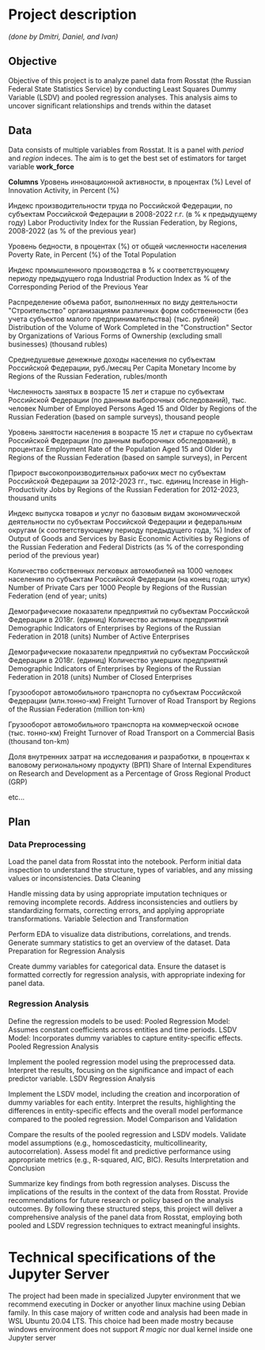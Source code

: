 # Project description

*(done by Dmitri, Daniel, and Ivan)*



## Objective
Objective of this project is to analyze panel data from Rosstat (the Russian Federal State Statistics Service) by conducting Least Squares Dummy Variable (LSDV) and pooled regression analyses. This analysis aims to uncover significant relationships and trends within the dataset

## Data 
Data consists of multiple variables from Rosstat. It is a panel with *period* and *region* indeces. The aim is to get the best set of estimators for target variable __work_force__

__Columns__
Уровень инновационной активности, в процентах (%)
Level of Innovation Activity, in Percent (%)

Индекс производительности труда по Российской Федерации, по субъектам Российской Федерации в 2008-2022 г.г. (в % к предыдущему году)
Labor Productivity Index for the Russian Federation, by Regions, 2008-2022 (as % of the previous year)

Уровень бедности, в процентах (%) от общей численности населения
Poverty Rate, in Percent (%) of the Total Population

Индекс промышленного производства в % к соответствующему периоду предыдущего года
Industrial Production Index as % of the Corresponding Period of the Previous Year

Распределение объема работ, выполненных по виду деятельности "Строительство" организациями различных форм собственности (без учета субъектов малого предпринимательства) (тыс. рублей)
Distribution of the Volume of Work Completed in the "Construction" Sector by Organizations of Various Forms of Ownership (excluding small businesses) (thousand rubles)

Среднедушевые денежные доходы населения по субъектам Российской Федерации, руб./месяц
Per Capita Monetary Income by Regions of the Russian Federation, rubles/month

Численность занятых в возрасте 15 лет и старше по субъектам Российской Федерации (по данным выборочных обследований), тыс. человек
Number of Employed Persons Aged 15 and Older by Regions of the Russian Federation (based on sample surveys), thousand people

Уровень занятости населения в возрасте 15 лет и старше по субъектам Российской Федерации (по данным выборочных обследований), в процентах
Employment Rate of the Population Aged 15 and Older by Regions of the Russian Federation (based on sample surveys), in Percent

Прирост высокопроизводительных рабочих мест по субъектам Российской Федерации за 2012-2023 гг., тыс. единиц
Increase in High-Productivity Jobs by Regions of the Russian Federation for 2012-2023, thousand units

Индекс выпуска товаров и услуг по базовым видам экономической деятельности по субъектам Российской Федерации и федеральным округам (к соответствующему периоду предыдущего года, %)
Index of Output of Goods and Services by Basic Economic Activities by Regions of the Russian Federation and Federal Districts (as % of the corresponding period of the previous year)

Количество собственных легковых автомобилей на 1000 человек населения по субъектам Российской Федерации (на конец года; штук)
Number of Private Cars per 1000 People by Regions of the Russian Federation (end of year; units)

Демографические показатели предприятий по субъектам Российской Федерации в 2018г. (единиц) Количество активных предприятий
Demographic Indicators of Enterprises by Regions of the Russian Federation in 2018 (units) Number of Active Enterprises

Демографические показатели предприятий по субъектам Российской Федерации в 2018г. (единиц) Количество умерших предприятий
Demographic Indicators of Enterprises by Regions of the Russian Federation in 2018 (units) Number of Closed Enterprises

Грузооборот автомобильного транспорта по субъектам Российской Федерации (млн.тонно-км)
Freight Turnover of Road Transport by Regions of the Russian Federation (million ton-km)

Грузооборот автомобильного транспорта на коммерческой основе (тыс. тонно-км)
Freight Turnover of Road Transport on a Commercial Basis (thousand ton-km)

Доля внутренних затрат на исследования и разработки, в процентах к валовому региональному продукту (ВРП)
Share of Internal Expenditures on Research and Development as a Percentage of Gross Regional Product (GRP)

etc...


## Plan
### Data Preprocessing

Load the panel data from Rosstat into the notebook.
Perform initial data inspection to understand the structure, types of variables, and any missing values or inconsistencies.
Data Cleaning

Handle missing data by using appropriate imputation techniques or removing incomplete records.
Address inconsistencies and outliers by standardizing formats, correcting errors, and applying appropriate transformations.
Variable Selection and Transformation

Perform EDA to visualize data distributions, correlations, and trends.
Generate summary statistics to get an overview of the dataset.
Data Preparation for Regression Analysis

Create dummy variables for categorical data.
Ensure the dataset is formatted correctly for regression analysis, with appropriate indexing for panel data.


### Regression Analysis
Define the regression models to be used:
Pooled Regression Model: Assumes constant coefficients across entities and time periods.
LSDV Model: Incorporates dummy variables to capture entity-specific effects.
Pooled Regression Analysis

Implement the pooled regression model using the preprocessed data.
Interpret the results, focusing on the significance and impact of each predictor variable.
LSDV Regression Analysis

Implement the LSDV model, including the creation and incorporation of dummy variables for each entity.
Interpret the results, highlighting the differences in entity-specific effects and the overall model performance compared to the pooled regression.
Model Comparison and Validation

Compare the results of the pooled regression and LSDV models.
Validate model assumptions (e.g., homoscedasticity, multicollinearity, autocorrelation).
Assess model fit and predictive performance using appropriate metrics (e.g., R-squared, AIC, BIC).
Results Interpretation and Conclusion

Summarize key findings from both regression analyses.
Discuss the implications of the results in the context of the data from Rosstat.
Provide recommendations for future research or policy based on the analysis outcomes.
By following these structured steps, this project will deliver a comprehensive analysis of the panel data from Rosstat, employing both pooled and LSDV regression techniques to extract meaningful insights.

# Technical specifications of the Jupyter Server

The project had been made in specialized Jupyter environment that we recommend executing in Docker or anyother linux machine using Debian family. In this case majory of written code and analysis had been made in WSL Ubuntu 20.04 LTS. This choice had been made mostry because windows environment does not support *R magic* nor dual kernel inside one Jupyter server

